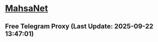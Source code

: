 
# [MahsaNet](https://t.me/mahsa_net)
## Free Telegram Proxy (Last Update: 2025-09-22 13:47:01)

    